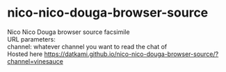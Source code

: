 # nico-nico-douga-browser-source
Nico Nico Douga browser source facsimile  
URL parameters:  
channel: whatever channel you want to read the chat of  
Hosted here https://datkami.github.io/nico-nico-douga-browser-source/?channel=vinesauce
